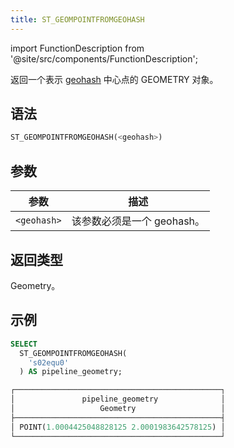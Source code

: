 ```yaml
---
title: ST_GEOMPOINTFROMGEOHASH
---
```

import FunctionDescription from '@site/src/components/FunctionDescription';

<FunctionDescription description="引入或更新于：v1.2.413"/>

返回一个表示 [geohash](https://en.wikipedia.org/wiki/Geohash) 中心点的 GEOMETRY 对象。

## 语法

```sql
ST_GEOMPOINTFROMGEOHASH(<geohash>)
```

## 参数

| 参数        | 描述                     |
|-------------|--------------------------|
| `<geohash>` | 该参数必须是一个 geohash。 |

## 返回类型

Geometry。

## 示例

```sql
SELECT
  ST_GEOMPOINTFROMGEOHASH(
    's02equ0'
  ) AS pipeline_geometry;

┌──────────────────────────────────────────────┐
│               pipeline_geometry              │
│                   Geometry                   │
├──────────────────────────────────────────────┤
│ POINT(1.0004425048828125 2.0001983642578125) │
└──────────────────────────────────────────────┘
```